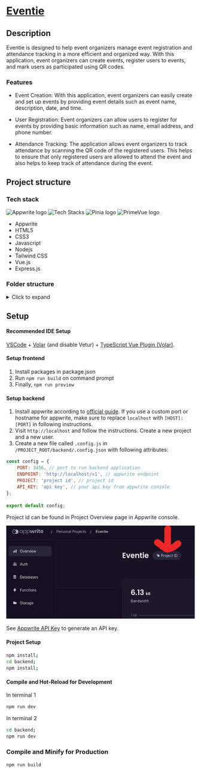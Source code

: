 # [Eventie](https://youtu.be/wFLRVnLw1ig)
## Description
Eventie is designed to help event organizers manage event registration and attendance tracking in a more efficient and organized way. With this application, event organizers can create events, register users to events, and mark users as participated using QR codes.

### Features
- Event Creation: With this application, event organizers can easily create and set up events by providing event details such as event name, description, date, and time.

- User Registration: Event organizers can allow users to register for events by providing basic information such as name, email address, and phone number.

- Attendance Tracking: The application allows event organizers to track attendance by scanning the QR code of the registered users. This helps to ensure that only registered users are allowed to attend the event and also helps to keep track of attendance during the event.

## Project structure
### Tech stack
<img src="https://appwrite.io/images/appwrite.svg" height=40 alt="Appwrite logo"></img>
![Tech Stacks](https://skills.thijs.gg/icons?i=html,css,js,nodejs,tailwindcss,vue,expressjs)
<img src="https://seeklogo.com/images/P/pinia-logo-51BF712FB0-seeklogo.com.png" height=40 alt="Pinia logo"></img>
<img src="https://primefaces.org/cdn/primevue/images/primevue-logo-dark.svg" height=40 alt="PrimeVue logo"></img>

- Appwrite
- HTML5
- CSS3
- Javascript
- Nodejs
- Tailwind CSS
- Vue.js
- Express.js

### Folder structure
<details>
<summary>Click to expand</summary>

<pre>
.
├── backend                         Backend application using Appwrite and Node.js with Express
│   ├── appwriteSetup.js            Appwrite initialization; Use this to use new features
│   ├── functions                   Appwrite functions
│   │   ├── appwrite.json           Appwrite functions configuration; Autogenerated using cli
│   │   └── functions
│   │       ├── SetImageUrl         Listener on document.create which updates the image url field
│   ├── images                      Images for readme
│   └── routes                      Route handlers for /api route
│       ├── events                  Route handlers for /api/events route
│       └── users                   Route handlers for /api/users route
├── public                          Static files for the frontend
│   └── images
└── src                             Source files for the frontend
    ├── assets
    ├── components                  Vue coponents
    ├── router                      Vue router
    ├── stores                      Vue stores
    └── views                       Vue views
</pre>
</details>

## Setup

#### Recommended IDE Setup

[VSCode](https://code.visualstudio.com/) + [Volar](https://marketplace.visualstudio.com/items?itemName=Vue.volar) (and disable Vetur) + [TypeScript Vue Plugin (Volar)](https://marketplace.visualstudio.com/items?itemName=Vue.vscode-typescript-vue-plugin).

#### Setup frontend
1. Install packages in package.json
2. Run `npm run build` on command prompt
3. Finally, `npm run preview`

#### Setup backend
1. Install appwrite according to [official guide](https://appwrite.io/docs/installation). If you use a custom port or hostname for appwrite, make sure to replace `localhost` with `[HOST]:[PORT]` in following instructions.
2. Visit `http://localhost` and follow the instructions. Create a new project and a new user.
3. Create a new file called `.config.js` in `/PROJECT_ROOT/backend/.config.json`  with following attributes:

```js
const config = {
    PORT: 3456, // port to run backend application
    ENDPOINT: 'http://localhost/v1', // appwrite endpoint
    PROJECT: 'project id', // project id
    API_KEY: 'api key', // your api key from appwrite console
};

export default config;
```

Project id can be found in Project Overview page in Appwrite console.

<img src="./backend/images/ProjectId.png" alt="Location of project id in appwrite console">

See [Appwrite API Key](https://appwrite.io/docs/keys) to generate an API key.



#### Project Setup
```sh
npm install;
cd backend;
npm install;
```

#### Compile and Hot-Reload for Development
In terminal 1
```sh
npm run dev
```
In terminal 2
```sh
cd backend;
npm run dev
```

### Compile and Minify for Production

```sh
npm run build
```
